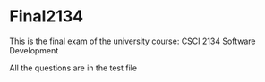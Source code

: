 # Final2134
This is the final exam of the university course: CSCI 2134 Software Development

All the questions are in the test file
